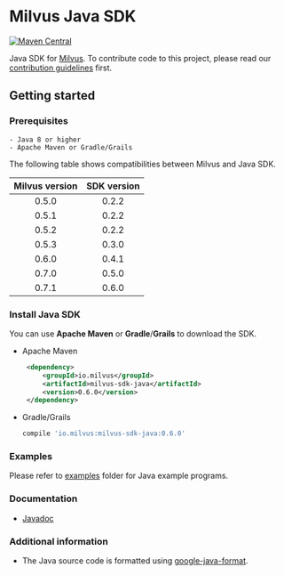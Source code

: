 # Milvus Java SDK

[![Maven Central](https://img.shields.io/maven-central/v/io.milvus/milvus-sdk-java.svg)](https://search.maven.org/artifact/io.milvus/milvus-sdk-java/)

Java SDK for [Milvus](https://github.com/milvus-io/milvus). To contribute code to this project, please read our [contribution guidelines](https://github.com/milvus-io/milvus/blob/master/CONTRIBUTING.md) first.

## Getting started

### Prerequisites

    - Java 8 or higher
    - Apache Maven or Gradle/Grails

The following table shows compatibilities between Milvus and Java SDK.

   | Milvus version | SDK version |
   | :------------: | :---------: |
   |     0.5.0      |    0.2.2    |
   |     0.5.1      |    0.2.2    |
   |     0.5.2      |    0.2.2    |
   |     0.5.3      |    0.3.0    |
   |     0.6.0      |    0.4.1    |
   |     0.7.0      |    0.5.0    |
   |     0.7.1      |    0.6.0    |

### Install Java SDK

You can use **Apache Maven** or **Gradle**/**Grails** to download the SDK.

   - Apache Maven

       ```xml
        <dependency>
            <groupId>io.milvus</groupId>
            <artifactId>milvus-sdk-java</artifactId>
            <version>0.6.0</version>
        </dependency>
       ```

   - Gradle/Grails

        ```gradle
        compile 'io.milvus:milvus-sdk-java:0.6.0'
        ```

### Examples

Please refer to [examples](https://github.com/milvus-io/milvus-sdk-java/tree/master/examples) folder for Java example programs.

### Documentation

- [Javadoc](https://milvus-io.github.io/milvus-sdk-java/javadoc/index.html)

### Additional information

- The Java source code is formatted using [google-java-format](https://github.com/google/google-java-format).

